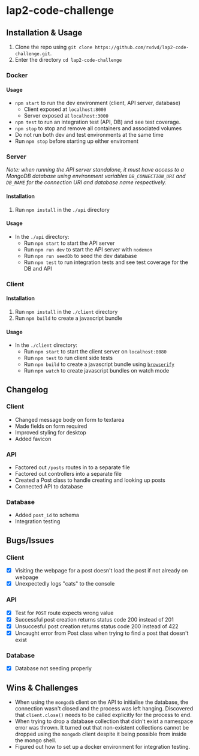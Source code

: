 # lap2-code-challenge

## Installation & Usage

1. Clone the repo using `git clone https://github.com/rxdvd/lap2-code-challenge.git`.
2. Enter the directory `cd lap2-code-challenge`

### Docker

#### Usage

* `npm start` to run the dev environment (client, API server, database)
  * Client exposed at `localhost:8000`
  * Server exposed at `localhost:3000`
* `npm test` to run an integration test (API, DB) and see test coverage.
* `npm stop` to stop and remove all containers and associated volumes
* Do not run both dev and test environments at the same time
* Run `npm stop` before starting up either enviroment

### Server

*Note: when running the API server standalone, it must have access to a MongoDB database using environment variables `DB_CONNECTION_URI` and `DB_NAME` for the connection URI and database name respectively.*

#### Installation

1. Run `npm install` in the `./api` directory

#### Usage

* In the `./api` directory:
  * Run `npm start` to start the API server
  * Run `npm run dev` to start the API server with `nodemon`
  * Run `npm run seedDb` to seed the dev database
  * Run `npm test` to run integration tests and see test coverage for the DB and API

### Client

#### Installation

1. Run `npm install` in the `./client` directory
2. Run `npm build` to create a javascript bundle

#### Usage

* In the `./client` directory:
  * Run `npm start` to start the client server on `localhost:8080`
  * Run `npm test` to run client side tests
  * Run `npm build` to create a javascript bundle using [`browserify`](https://browserify.org/)
  * Run `npm watch` to create javascript bundles on watch mode

## Changelog

### Client

- Changed message body on form to textarea
- Made fields on form required
- Improved styling for desktop
- Added favicon

### API

- Factored out `/posts` routes in to a separate file
- Factored out controllers into a separate file
- Created a Post class to handle creating and looking up posts
- Connected API to database

### Database

- Added `post_id` to schema
- Integration testing

## Bugs/Issues

### Client

- [x] Visiting the webpage for a post doesn't load the post if not already on webpage
- [x] Unexpectedly logs "cats" to the console

### API

- [x] Test for `POST` route expects wrong value
- [x] Successful post creation returns status code 200 instead of 201
- [x] Unsuccesful post creation returns status code 200 instead of 422
- [x] Uncaught error from Post class when trying to find a post that doesn't exist

### Database

- [x] Database not seeding properly

## Wins & Challenges

* When using the `mongodb` client on the API to initialise the database, the connection wasn't closed and the process was left hanging. Discovered that `client.close()` needs to be called explicitly for the process to end.
* When trying to drop a database collection that didn't exist a namespace error was thrown. It turned out that non-existent collections cannot be dropped using the `mongodb` client despite it being possible from inside the mongo shell.
* Figured out how to set up a docker environment for integration testing.
